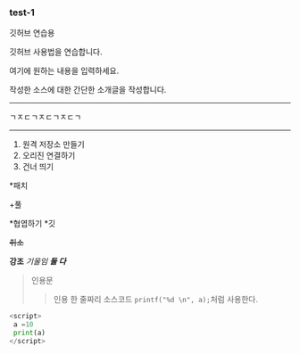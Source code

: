 ### test-1
깃허브 연습용

깃허브 사용법을 연습합니다.

여기에 원하는 내용을 입력하세요.

작성한 소스에 대한 간단한 소개글을 작성합니다.
***
ㄱㅈㄷㄱㅈㄷㄱㅈㄷㄱ
****

1. 원격 저장소 만들기
2. 오리진 연결하기
4. 건너 띄기

*패치

+풀

*협엽하기
  *깃
  
  ~~취소~~
  
 **강조**
 *기울임*
 ***둘 다***
 > 인용문
 >> 인용
 한 줄짜리 소스코드 `printf("%d \n", a);`처럼 사용한다.
 ```python
 <script>
  a =10
  print(a)
 </script>
```
